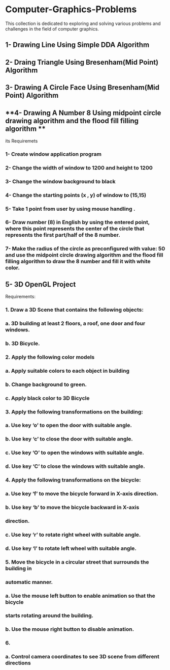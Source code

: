 # Computer-Graphics-Problems
This collection is dedicated to exploring and solving various problems and challenges in the field of computer graphics. 

## **1- Drawing Line Using Simple DDA Algorithm**
## **2- Draing Triangle Using Bresenham(Mid Point) Algorithm**
## **3- Drawing A Circle Face Using Bresenham(Mid Point) Algorithm**
## **4- Drawing A Number 8 Using midpoint circle drawing algorithm and the flood fill filling algorithm **
its Requiremets
###     1- Create window application program
###     2- Change the width of window to 1200 and height to 1200 
###     3- Change the window background to black 
###     4- Change the starting points (x , y) of window  to (15,15)
###     5- Take 1 point from user by using mouse handling .
###     6- Draw number (8) in English by using the entered point, where this point represents the center of the circle that represents the first part/half of the 8 number. 
###     7- Make the radius of the circle as preconfigured with value: 50 and use the midpoint circle drawing algorithm and the flood fill filling algorithm to draw the 8 number and fill it with white color.
## **5- 3D OpenGL Project**
Requirements:

###  1. Draw a 3D Scene that contains the following objects:

###    a. 3D building at least 2 floors, a roof, one door and four windows.
###    b. 3D Bicycle.
###  2. Apply the following color models

###    a. Apply suitable colors to each object in building
###    b. Change background to green.
###    c. Apply black color to 3D Bicycle

###  3. Apply the following transformations on the building:
###    a. Use key ‘o’ to open the door with suitable angle.
###    b. Use key ‘c’ to close the door with suitable angle.
###    c. Use key ‘O’ to open the windows with suitable angle.
###    d. Use key ‘C’ to close the windows with suitable angle.

###  4. Apply the following transformations on the bicycle:

###    a. Use key ‘f’ to move the bicycle forward in X-axis direction.
###    b. Use key ‘b’ to move the bicycle backward in X-axis
###    direction.
###    c. Use key ‘r’ to rotate right wheel with suitable angle.
###    d. Use key ‘l’ to rotate left wheel with suitable angle.
###  5. Move the bicycle in a circular street that surrounds the building in
###  automatic manner.

###    a. Use the mouse left button to enable animation so that the bicycle
###    starts rotating around the building.
###    b. Use the mouse right button to disable animation.

###  6. 
###    a. Control camera coordinates to see 3D scene from different directions

